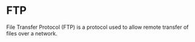 # FTP
File Transfer Protocol (FTP) is a protocol used to allow remote transfer of files over a network.  
